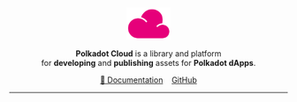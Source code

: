 <br />
<p align="center">
  <a href="https://github.com/polkadot-cloud/library">
    <img alt="polkadot-cloud" title="polkadot-cloud" src="https://raw.githubusercontent.com/polkadot-cloud/frontpage/main/public/img/cloud.png" width="80" />
  </a>
</p>

<p align="center">
  <b>Polkadot Cloud</b> is a library and platform <br />
  for <b>developing</b> and <b>publishing</b> assets for <b>Polkadot dApps</b>.
</p>

<div align="center">
<a href="https://polkadot.cloud/overview">📖 Documentation</a>&nbsp;&nbsp;&nbsp;&nbsp;<a href="https://github.com/polkadot-cloud/library"">GitHub</a>
</div>

<hr>
